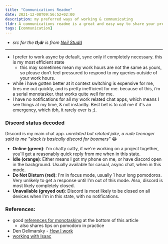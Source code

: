 ```yaml
---
title: "Communications Readme"
date: 2021-12-08T09:56:52+02:00
description: my preferred ways of working & communicating
tldr: A communications readme is a great and easy way to share your preferred ways of working with your colleagues. It removes ambiguities and helps to improve relationships. 🤝
tags: [communication]
---
```


- *src for the **tl;dr** is from [Neil Studd](https://blog.neilstudd.com/readme)*

---

* I prefer to work async by default, sync only if completely necessary. this is my most efficient state
    * this may sometimes mean my work hours are not the same as yours, so please don’t feel pressured to respond to my queries outside of your work hours.
* while i have gotten better at it context switching is expensive for me, tires me out quickly, and is pretty inefficient for me. because of this, i’m a serial monotasker. that works quite well for me.
* I have no notifications for all my work related chat apps, which means I see things at my time, & not instantly. Best bet is to call me if it's an emergency, which tbh, it rarely ever is ;).

### Discord status decoded
Discord is my main chat app. *unrelated but related joke, a rude teenager said to me "slack is basically discord for boomers"* 😂

- **Online (green)**: I'm chatty catty, if we're working on a project together, you'll get a reasonably quick reply from me when in this state.
- **Idle (orange)**: Either means I got my phone on me, or have discord open in the background. Usually available for casual, async chat, when in this mode.
- **Do Not Disturn (red)**: I'm in focus mode, usually 1 hour long pomodoros. Very unlikely to get a response until I'm out of this mode. Also, discord is most likely completely closed.
- **Unavailable (greyed out)**: Discord is most likely to be closed on all devices when I'm in this state, with no notifications.

### References:
* good [references for monotasking](https://www.softwaremeadows.com/posts/the_50-10_time_box_revising_pomodoro_for_software_development/) at the bottom of this article
  * also shares tips on pomodoro in practice
* Den Delimarsky - [How I work](https://den.dev/how-i-work/)
* [working with Isaac](https://github.com/hepwori/wwi/)

